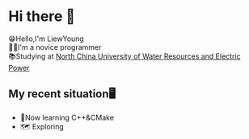 # Hi there 👋  
  
😁Hello,I'm LiewYoung  
😶‍🌫️I'm a novice programmer  
📚Studying at [North China University of Water Resources and Electric Power](https://www.ncwu.edu.cn)

## My recent situation🖥️  

- 🔖Now learning C++&CMake
- 🗺️ Exploring 

  

